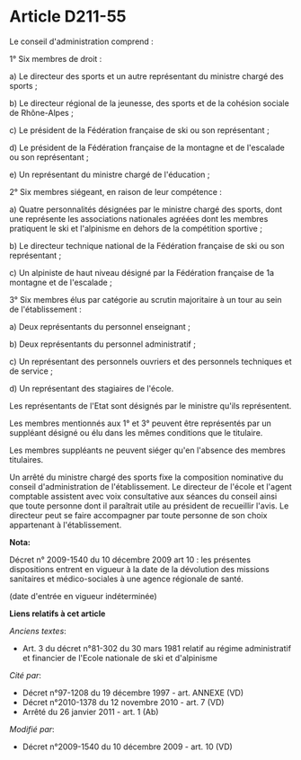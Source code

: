 # Article D211-55

Le conseil d'administration comprend : 

1° Six membres de droit : 

a) Le directeur des sports et un autre représentant du ministre chargé des sports ; 

b) Le            directeur régional de la jeunesse, des sports et de la cohésion sociale  de Rhône-Alpes ; 

c) Le président de la Fédération française de ski ou son représentant ; 

d) Le président de la Fédération française de la montagne et de l'escalade ou son représentant ; 

e) Un représentant du ministre chargé de l'éducation ; 

2° Six membres siégeant, en raison de leur compétence : 

a) Quatre personnalités désignées par le ministre chargé des sports, dont une représente les associations nationales agréées
dont les membres pratiquent le ski et l'alpinisme en dehors de la compétition sportive ; 

b) Le directeur technique national de la Fédération française de ski ou son représentant ; 

c) Un alpiniste de haut niveau désigné par la Fédération française de 1a montagne et de l'escalade ; 

3° Six membres élus par catégorie au scrutin majoritaire à un tour au sein de l'établissement : 

a) Deux représentants du personnel enseignant ; 

b) Deux représentants du personnel administratif ; 

c) Un représentant des personnels ouvriers et des personnels techniques et de service ; 

d) Un représentant des stagiaires de l'école. 

Les représentants de l'Etat sont désignés par le ministre qu'ils représentent. 

Les membres mentionnés aux 1° et 3° peuvent être représentés par un suppléant désigné ou élu dans les mêmes conditions que le
titulaire. 

Les membres suppléants ne peuvent siéger qu'en l'absence des membres titulaires. 

Un arrêté du ministre chargé des sports fixe la composition nominative du conseil d'administration de l'établissement. Le
directeur de l'école et l'agent comptable assistent avec voix consultative aux séances du conseil ainsi que toute personne
dont il paraîtrait utile au président de recueillir l'avis. Le directeur peut se faire accompagner par toute personne de son
choix appartenant à l'établissement.

**Nota:**

Décret n° 2009-1540 du 10 décembre 2009 art 10 : les présentes dispositions entrent en vigueur à la date de la dévolution des
missions sanitaires et médico-sociales à une agence régionale de santé. 

(date d'entrée en vigueur indéterminée)

**Liens relatifs à cet article**

_Anciens textes_:

  - Art. 3 du décret n°81-302 du 30 mars 1981 relatif au régime administratif et financier de l'Ecole nationale de ski et d'alpinisme

_Cité par_:

  - Décret n°97-1208 du 19 décembre 1997 - art. ANNEXE (VD)
  - Décret n°2010-1378 du 12 novembre 2010 - art. 7 (VD)
  - Arrêté du 26 janvier 2011 - art. 1 (Ab)

_Modifié par_:

  - Décret n°2009-1540 du 10 décembre 2009 - art. 10 (VD)
